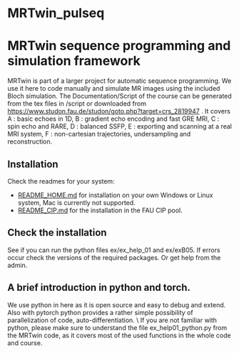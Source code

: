 # MRTwin_pulseq

# MRTwin sequence programming and simulation framework #
MRTwin is part of a larger project for automatic sequence programming. We use it here to code manually and simulate MR images using the included Bloch simulation. 
The Documentation/Script of the course can be generated from the tex files in /script or downloaded from https://www.studon.fau.de/studon/goto.php?target=crs_2819947 .
It covers A : basic echoes in 1D, B : gradient echo encoding and fast GRE MRI, C : spin echo and RARE, D : balanced SSFP, E : exporting and scanning at a real MRI system, F : non-cartesian trajectories, undersampling and reconstruction.

## Installation
Check the readmes for your system:
- [README_HOME.md](README_HOME.md) for installation on your own Windows or Linux system, Mac is currently not supported.
- [README_CIP.md](README_CIP.md) for the installation in the FAU CIP pool.

## Check the installation
See if you can run the python files ex/ex_help_01 and ex/exB05.
If errors occur check the versions of the required packages. Or get help from the admin.

## A brief introduction in python and torch. ##
We use python in here as it is open source and easy to debug and extend. Also with pytorch python provides a rather simple possibility of parallelization of code, auto-differentiation. \\
If you are not familiar with python, please make sure to understand the file ex_help01_python.py from the MRTwin code, as it covers most of the used functions in the whole code and course.

